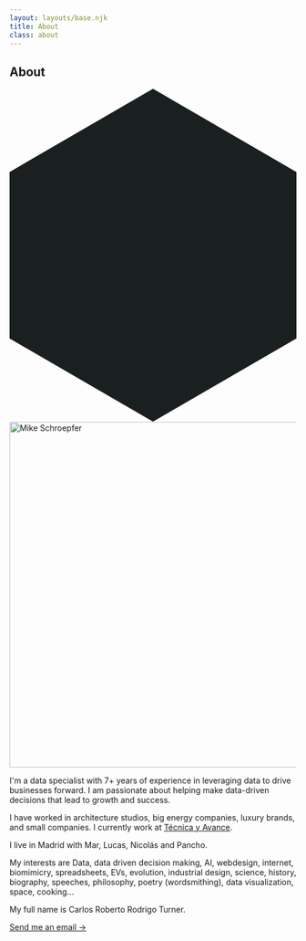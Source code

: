 ```yaml
---
layout: layouts/base.njk
title: About
class: about
---
```


## About

<svg class="hexagon" viewBox="0 0 360 416.84">
                  <defs id="defs4"><style id="style2">.cls-1{fill:#1a1f1f;}</style></defs>
                  <polygon class="cls-1" points="0 104.21 0 312.63 180 416.84 360 312.63 360 104.21 180 0 0 104.21" id="polygon6"></polygon>
                </svg>
                <img width="549" height="606" src="/img/logo.png" class="mask-Hexagon" alt="Mike Schroepfer" decoding="async">

I'm a data specialist with 7+ years of experience in leveraging data to drive businesses forward. I am passionate about helping make data-driven decisions that lead to growth and success. 

I have worked in architecture studios, big energy companies, luxury brands, and small companies. I currently work at <a href="http://tecnicayavance.com">Técnica y Avance</a>.

I live in Madrid with Mar, Lucas, Nicolás and Pancho.

My interests are Data, data driven decision making, AI, webdesign, internet, biomimicry, spreadsheets, EVs, evolution, industrial design, science, history, biography, speeches, philosophy, poetry (wordsmithing), data visualization, space, cooking...  

My full name is Carlos Roberto Rodrigo Turner.

<a class="cta" href="mailto:rodrigoturner.carlos@gmail.com">Send me an email -></a>
